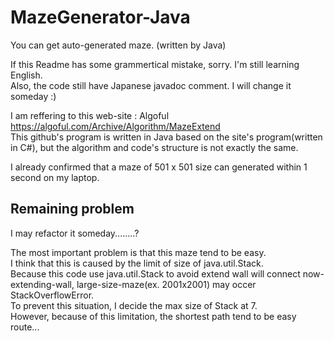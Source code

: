 # MazeGenerator-Java
You can get auto-generated maze. (written by Java)  
  
If this Readme has some grammertical mistake, sorry. I'm still learning English.  
Also, the code still have Japanese javadoc comment. I will change it someday :)  
  
I am reffering to this web-site : Algoful https://algoful.com/Archive/Algorithm/MazeExtend  
This github's program is written in Java based on the site's program(written in C#), but the algorithm and code's structure is not exactly the same.  
  
I already confirmed that a maze of 501 x 501 size can generated within 1 second on my laptop.
  
## Remaining problem
I may refactor it someday........?  
  
The most important problem is that this maze tend to be easy.  
I think that this is caused by the limit of size of java.util.Stack.   
Because this code use java.util.Stack to avoid extend wall will connect now-extending-wall, large-size-maze(ex. 2001x2001) may occer StackOverflowError.  
To prevent this situation, I decide the max size of Stack at 7.  
However, because of this limitation, the shortest path tend to be easy route...  
